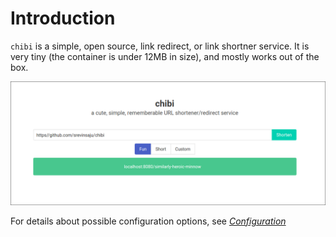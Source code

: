 # Introduction

`chibi` is a simple, open source, link redirect, or link shortner service. 
It is very tiny (the container is under 12MB in size), and mostly works 
out of the box. 

![image demonstrating chibi's work](./img/screenshot.png)

For details about possible configuration options, see [_Configuration_](./configuration.md)
